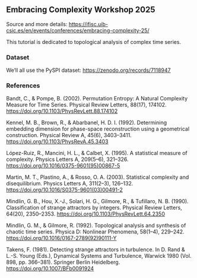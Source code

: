 ## Embracing Complexity Workshop 2025

Source and more details: https://ifisc.uib-csic.es/en/events/conferences/embracing-complexity-25/

This tutorial is dedicated to topological analysis of complex time series. 

### Dataset

We’ll all use the PySPI dataset: https://zenodo.org/records/7118947

### References

Bandt, C., & Pompe, B. (2002). Permutation Entropy: A Natural Complexity Measure for Time Series. Physical Review Letters, 88(17), 174102. https://doi.org/10.1103/PhysRevLett.88.174102

Kennel, M. B., Brown, R., & Abarbanel, H. D. I. (1992). Determining embedding dimension for phase-space reconstruction using a geometrical construction. Physical Review A, 45(6), 3403–3411. https://doi.org/10.1103/PhysRevA.45.3403

López-Ruiz, R., Mancini, H. L., & Calbet, X. (1995). A statistical measure of complexity. Physics Letters A, 209(5–6), 321–326. https://doi.org/10.1016/0375-9601(95)00867-5

Martin, M. T., Plastino, A., & Rosso, O. A. (2003). Statistical complexity and disequilibrium. Physics Letters A, 311(2–3), 126–132. https://doi.org/10.1016/S0375-9601(03)00491-2 

Mindlin, G. B., Hou, X.-J., Solari, H. G., Gilmore, R., & Tufillaro, N. B. (1990). Classification of strange attractors by integers. Physical Review Letters, 64(20), 2350–2353. https://doi.org/10.1103/PhysRevLett.64.2350

Mindlin, G. M., & Gilmore, R. (1992). Topological analysis and synthesis of chaotic time series. Physica D: Nonlinear Phenomena, 58(1–4), 229–242. https://doi.org/10.1016/0167-2789(92)90111-Y

Takens, F. (1981). Detecting strange attractors in turbulence. In D. Rand & L.-S. Young (Eds.), Dynamical Systems and Turbulence, Warwick 1980 (Vol. 898, pp. 366–381). Springer Berlin Heidelberg. https://doi.org/10.1007/BFb0091924
